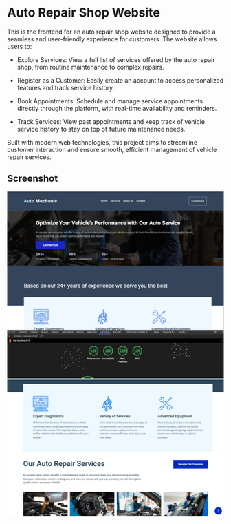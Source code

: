 # Auto Repair Shop Website

This is the frontend for an auto repair shop website designed to provide a seamless and user-friendly experience for customers.
The website allows users to:

- Explore Services: View a full list of services offered by the auto repair shop, from routine maintenance to complex repairs.

- Register as a Customer: Easily create an account to access personalized features and track service history.

- Book Appointments: Schedule and manage service appointments directly through the platform, with real-time availability and reminders.

- Track Services: View past appointments and keep track of vehicle service history to stay on top of future maintenance needs.

Built with modern web technologies, this project aims to streamline customer interaction and ensure smooth, efficient management of vehicle repair services.

## Screenshot

![home page](/images/HomePage-Header.png)
![why choose us section](/images/WhyChooseUs-Section.png)
